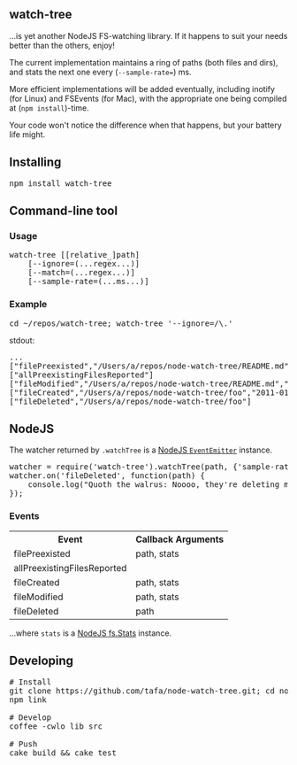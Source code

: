 

## watch-tree

...is yet another NodeJS FS-watching library. If it happens to suit your needs better than the others, enjoy!

The current implementation maintains a ring of paths (both files and dirs), and stats the next one every (<code>--sample-rate=</code>) ms.

More efficient implementations will be added eventually, including inotify (for Linux) and FSEvents (for Mac), with the appropriate one being compiled at (<code>npm install</code>)-time.

Your code won't notice the difference when that happens, but your battery life might.

## Installing
<pre>
npm install watch-tree
</pre>

## Command-line tool

### Usage
<pre>
watch-tree [[relative_]path]
    [--ignore=(...regex...)]
    [--match=(...regex...)]
    [--sample-rate=(...ms...)]
</pre>

### Example
<pre>
cd ~/repos/watch-tree; watch-tree '--ignore=/\.'
</pre>
stdout:
<pre>
...
["filePreexisted","/Users/a/repos/node-watch-tree/README.md","2011-01-14T18:34:56.000Z"]
["allPreexistingFilesReported"]
["fileModified","/Users/a/repos/node-watch-tree/README.md","2011-01-14T18:35:05.000Z"]
["fileCreated","/Users/a/repos/node-watch-tree/foo","2011-01-14T18:35:07.000Z"]
["fileDeleted","/Users/a/repos/node-watch-tree/foo"]
</pre>

## NodeJS

The watcher returned by <code>.watchTree</code> is a [NodeJS <code>EventEmitter</code>](http://nodejs.org/docs/v0.3.4/api/events.html) instance.

<pre>
watcher = require('watch-tree').watchTree(path, {'sample-rate': 5});
watcher.on('fileDeleted', function(path) {
    console.log("Quoth the walrus: Noooo, they're deleting mah " + path + "!");
});
</pre>


### Events

<table>
    <tr>
        <th>Event</th>
        <th>Callback Arguments</th>
    </tr>
    <tr>
        <td>filePreexisted</td>
        <td>path, stats</td>
    </tr>
    <tr>
        <td>allPreexistingFilesReported</td>
        <td></td>
    </tr>
    <tr>
        <td>fileCreated</td>
        <td>path, stats</td>
    </tr>
    <tr>
        <td>fileModified</td>
        <td>path, stats</td>
    </tr>
    <tr>
        <td>fileDeleted</td>
        <td>path</td>
    </tr>
</table>

...where <code>stats</code> is a [NodeJS fs.Stats](http://nodejs.org/docs/v0.3.4/api/fs.html#fs.stat) instance.

## Developing
<pre>
# Install
git clone https://github.com/tafa/node-watch-tree.git; cd node-watch-tree
npm link

# Develop
coffee -cwlo lib src

# Push
cake build &amp;&amp; cake test
</pre>
